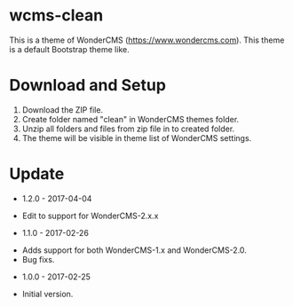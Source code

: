 # wcms-clean
This is a theme of WonderCMS (https://www.wondercms.com). This theme is a default Bootstrap theme like.

# Download and Setup
1. Download the ZIP file.
2. Create folder named "clean" in WonderCMS themes folder.
3. Unzip all folders and files from zip file in to created folder.
4. The theme will be visible in theme list of WonderCMS settings.

# Update
* 1.2.0 - 2017-04-04
 - Edit to support for WonderCMS-2.x.x
* 1.1.0 - 2017-02-26
 - Adds support for both WonderCMS-1.x and WonderCMS-2.0.
 - Bug fixs.
* 1.0.0 - 2017-02-25
 - Initial version.
 
